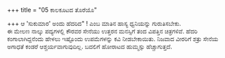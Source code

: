 +++
title = "05 ಕಾಲಕೂಟದ ತೊರೆಯೊ"

+++
ಆ 'ಸುಕುಮಾರ' ಅಂದು ಹೆದರಿದ" ! ಎಂಬ ಮಾತಿನ ಹಾಸ್ಯ ಧ್ವನಿಯನ್ನು ಗುರುತಿಸಬೇಕು.  
ಈ ಮೇಲಣ ನಾಲ್ಕು ಪದ್ಯಗಳಲ್ಲಿ ಕೌರವರ ಸೇನೆಯು ಉತ್ತರನ ಮನಸ್ಸಿಗೆ ತಂದ ವಿಪತ್ತಿನ ಚಿತ್ರಗಳಿವೆ. ಹೆದರಿ ಕಂಗಾಲಾಗಿದ್ದನೆಂದು ಹೇಳಲು ಇಷ್ಟೊಂದು ಉಪಮೆಗಳನ್ನು ಕವಿ ನೀಡಬೇಕಾಯಿತು. ನಿಜವಾದ ವೀರರಿಗೆ ಶತ್ರು ಸೇನೆಯ ಅಗಾಧತೆ ಕಂಡರೆ ಆಶ್ಚರ್ಯವಾಗುವುದಿಲ್ಲ. ಬದಲಿಗೆ ಹೋರಾಟದ ಹುಮ್ಮಸ್ಸು ಹೆಚ್ಚಾಗುತ್ತದೆ.